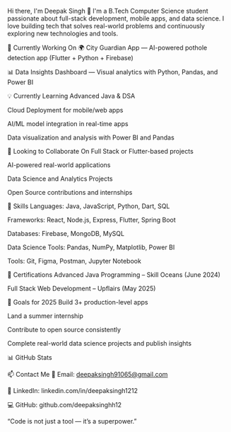 
Hi there, I'm Deepak Singh 👋
I'm a B.Tech Computer Science student passionate about full-stack development, mobile apps, and data science. I love building tech that solves real-world problems and continuously exploring new technologies and tools.

🚀 Currently Working On
🌍 City Guardian App — AI-powered pothole detection app (Flutter + Python + Firebase)

📊 Data Insights Dashboard — Visual analytics with Python, Pandas, and Power BI

💡 Currently Learning
Advanced Java & DSA

Cloud Deployment for mobile/web apps

AI/ML model integration in real-time apps

Data visualization and analysis with Power BI and Pandas

🤝 Looking to Collaborate On
Full Stack or Flutter-based projects

AI-powered real-world applications

Data Science and Analytics Projects

Open Source contributions and internships

🔧 Skills
Languages: Java, JavaScript, Python, Dart, SQL

Frameworks: React, Node.js, Express, Flutter, Spring Boot

Databases: Firebase, MongoDB, MySQL

Data Science Tools: Pandas, NumPy, Matplotlib, Power BI

Tools: Git, Figma, Postman, Jupyter Notebook

📜 Certifications
Advanced Java Programming – Skill Oceans (June 2024)

Full Stack Web Development – Upflairs (May 2025)

🎯 Goals for 2025
Build 3+ production-level apps

Land a summer internship

Contribute to open source consistently

Complete real-world data science projects and publish insights

📊 GitHub Stats



📫 Contact Me
📧 Email: deepaksingh91065@gmail.com

💼 LinkedIn: linkedin.com/in/deepaksingh1212

💻 GitHub: github.com/deepaksinghh12

“Code is not just a tool — it’s a superpower.”
